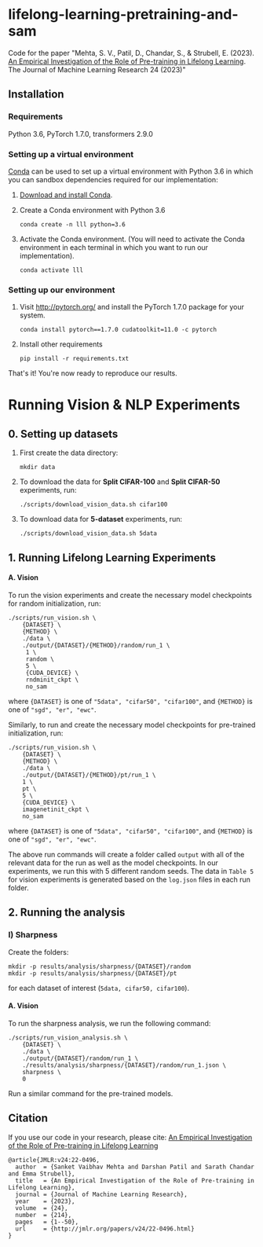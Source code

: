 # lifelong-learning-pretraining-and-sam

Code for the paper "Mehta, S. V., Patil, D., Chandar, S., & Strubell, E. (2023). [An Empirical Investigation of the Role of Pre-training in Lifelong Learning](https://jmlr.org/papers/v24/22-0496.html). The Journal of Machine Learning Research 24 (2023)"
 
## Installation

### Requirements
Python 3.6, PyTorch 1.7.0, transformers 2.9.0


### Setting up a virtual environment

[Conda](https://conda.io/) can be used to set up a virtual environment
with Python 3.6 in which you can
sandbox dependencies required for our implementation:

1.  [Download and install Conda](https://conda.io/docs/download.html).

2.  Create a Conda environment with Python 3.6

    ```
    conda create -n lll python=3.6
    ```

3.  Activate the Conda environment.  (You will need to activate the Conda environment in each terminal in which you want to run our implementation).

    ```
    conda activate lll
    ```

### Setting up our environment

1. Visit http://pytorch.org/ and install the PyTorch 1.7.0 package for your system.

    ```
    conda install pytorch==1.7.0 cudatoolkit=11.0 -c pytorch
    ```

2. Install other requirements

   ```
   pip install -r requirements.txt
   ```

That's it! You're now ready to reproduce our results.

# Running Vision & NLP Experiments

## 0. Setting up datasets

1. First create the data directory:
    ```
    mkdir data
    ```
2. To download the data for <b>Split CIFAR-100</b> and <b>Split CIFAR-50</b> experiments, run:
    ```
    ./scripts/download_vision_data.sh cifar100
    ```
3. To download data for <b>5-dataset</b> experiments, run:
    ```
    ./scripts/download_vision_data.sh 5data
    ```
 
## 1. Running Lifelong Learning Experiments

#### A. Vision

To run the vision experiments and create the necessary model checkpoints for random initialization, run:
```
./scripts/run_vision.sh \ 
    {DATASET} \ 
    {METHOD} \
    ./data \
    ./output/{DATASET}/{METHOD}/random/run_1 \
     1 \
     random \
     5 \
     {CUDA_DEVICE} \
     rndminit_ckpt \
     no_sam
```
where `{DATASET}` is one of `"5data", "cifar50", "cifar100"`, and `{METHOD}` is 
one of `"sgd", "er", "ewc"`.

Similarly, to run and create the necessary model checkpoints for pre-trained initialization, run:
```
./scripts/run_vision.sh \
    {DATASET} \
    {METHOD} \
    ./data \
    ./output/{DATASET}/{METHOD}/pt/run_1 \
    1 \
    pt \
    5 \
    {CUDA_DEVICE} \
    imagenetinit_ckpt \
    no_sam
```
where `{DATASET}` is one of `"5data", "cifar50", "cifar100"`, and `{METHOD}` is 
one of `"sgd", "er", "ewc"`.

The above run commands will create a folder called `output` with all of the relevant data for the 
run as well as the model checkpoints. In our experiments, we run this with 5 different random seeds. The data in `Table 5` for vision experiments is generated based on the `log.json` files in each run folder.

## 2. Running the analysis

### I) Sharpness
Create the folders:
```
mkdir -p results/analysis/sharpness/{DATASET}/random
mkdir -p results/analysis/sharpness/{DATASET}/pt
```
for each dataset of interest (`5data, cifar50, cifar100`).

#### A. Vision

To run the sharpness analysis, we run the following command:
```
./scripts/run_vision_analysis.sh \
    {DATASET} \
    ./data \
    ./output/{DATASET}/random/run_1 \
    ./results/analysis/sharpness/{DATASET}/random/run_1.json \
    sharpness \
    0
```

Run a similar command for the pre-trained models.

## Citation
If you use our code in your research, please cite: [An Empirical Investigation of the Role of Pre-training in Lifelong Learning](https://jmlr.org/papers/v24/22-0496.html)

```
@article{JMLR:v24:22-0496,
  author  = {Sanket Vaibhav Mehta and Darshan Patil and Sarath Chandar and Emma Strubell},
  title   = {An Empirical Investigation of the Role of Pre-training in Lifelong Learning},
  journal = {Journal of Machine Learning Research},
  year    = {2023},
  volume  = {24},
  number  = {214},
  pages   = {1--50},
  url     = {http://jmlr.org/papers/v24/22-0496.html}
}
```
